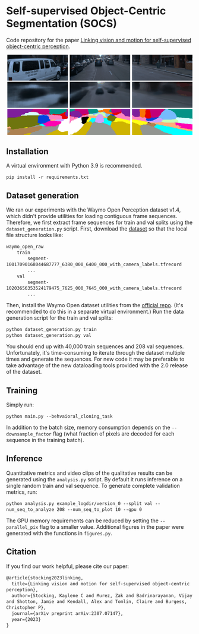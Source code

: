 # Self-supervised Object-Centric Segmentation (SOCS)

Code repository for the paper [Linking vision and motion for self-supervised object-centric perception](http://arxiv.org/abs/2307.07147).

![gif](./assets/example.gif)

## Installation

A virtual environment with Python 3.9 is recommended.

<pre><code>pip install -r requirements.txt</code></pre>

## Dataset generation
We ran our experiments with the Waymo Open Perception dataset v1.4, which didn't provide utilities for loading contiguous frame sequences. Therefore, we first extract frame sequences for train and val splits using the `dataset_generation.py` script. First, download the [dataset](https://waymo.com/intl/en_us/open/download/) so that the local file structure looks like:

<pre><code>waymo_open_raw
    train
        segment-10017090168044687777_6380_000_6400_000_with_camera_labels.tfrecord
        ...
    val
        segment-10203656353524179475_7625_000_7645_000_with_camera_labels.tfrecord
        ...</code></pre>
        
Then, install the Waymo Open dataset utilities from the [official repo](https://github.com/waymo-research/waymo-open-dataset). (It's recommended to do this in a separate virtual environment.) Run the data generation script for the train and val splits:

<pre><code>python dataset_generation.py train
python dataset_generation.py val</code></pre>

You should end up with 40,000 train sequences and 208 val sequences. Unfortunately, it's time-consuming to iterate through the dataset multiple times and generate the sequences. For new code it may be preferable to take advantage of the new dataloading tools provided with the 2.0 release of the dataset.

## Training

Simply run:
<pre><code>python main.py --behvaioral_cloning_task</code></pre>

In addition to the batch size, memory consumption depends on the `--downsample_factor` flag (what fraction of pixels are decoded for each sequence in the training batch).

## Inference

Quantitative metrics and video clips of the qualitative results can be generated using the `analysis.py` script. By default it runs inference on a single random train and val sequence. To generate complete validation metrics, run:

<pre><code>python analysis.py example_logdir/version_0 --split val --num_seq_to_analyze 208 --num_seq_to_plot 10 --gpu 0</code></pre>

The GPU memory requirements can be reduced by setting the `--parallel_pix` flag to a smaller value. Additional figures in the paper were generated with the functions in `figures.py`.

## Citation
If you find our work helpful, please cite our paper:

<pre><code>@article{stocking2023linking,
  title={Linking vision and motion for self-supervised object-centric perception},
  author={Stocking, Kaylene C and Murez, Zak and Badrinarayanan, Vijay and Shotton, Jamie and Kendall, Alex and Tomlin, Claire and Burgess, Christopher P},
  journal={arXiv preprint arXiv:2307.07147},
  year={2023}
}</code></pre>
